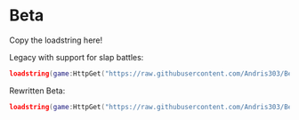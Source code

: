 # Beta

Copy the loadstring here!

Legacy with support for slap battles:
```lua
loadstring(game:HttpGet("https://raw.githubusercontent.com/Andris303/Beta-Release/refs/heads/main/Emo-Release-1.lua",true))()
```

Rewritten Beta:
```lua
loadstring(game:HttpGet("https://raw.githubusercontent.com/Andris303/Beta-Release/refs/heads/main/BetaRewrite.lua",true))()
```
